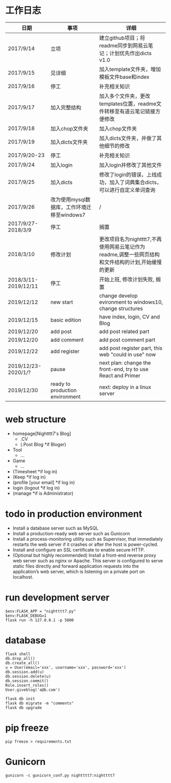 # 工作日志

| 日期                   | 事项                           | 详细                                                           |
| -------------------- | ---------------------------- | ------------------------------------------------------------ |
| 2017/9/14            | 立项                           | 建立github项目；将readme同步到网易云笔记；计划优先作出dicts v1.0                  |
| 2017/9/15            | 见详细                          | 加入template文件夹，增加模板文件base和index                               |
| 2017/9/16            | 停工                           | 补充相关知识                                                       |
| 2017/9/17            | 加入完整结构                       | 加入多个文件夹，更改templates位置，readme文件转移至有道云笔记链接方便修改                 |
| 2017/9/18            | 加入chop文件夹                    | 加入chop文件夹                                                    |
| 2017/9/19            | 加入dicts文件夹                   | 加入dicts文件夹，并做了其他细节的修改                                        |
| 2017/9/20-23         | 停工                           | 补充相关知识                                                       |
| 2017/9/24            | 加入login                      | 加入login并修改了其他文件                                              |
| 2017/9/25            | 加入dicts                      | 修改了login的错误，上线成功，加入了词典集合dicts，可以进行自定义单词查询                    |
| 2017/9/26            | 改为使用mysql数据库，工作环境迁移至windows7 | /                                                            |
| 2017/9/27-2018/3/9   | 停工                           | 搁置                                                           |
| 2018/3/10            | 修改计划                         | 更改项目名为nightttt7,不再使用网易云笔记作为readme,调整一些网页结构和文件结构的计划,开始缓慢的更新   |
| 2018/3/11-2019/12/11 | 停工                           | 开始上班, 修改计划失败, 搁置                                             |
| 2019/12/12           | new start                    | change develop evironment to windows10, change structures    |
| 2019/12/15           | basic edition                | have index, login, CV and Blog                               |
| 2019/12/20           | add post                     | add post related part                                        |
| 2019/12/20           | add comment                  | add post comment part                                        |
| 2019/12/22           | add register                 | add post register part, this web "could in use" now          |
| 2019/12/23-2020/1/?  | pause                        | next plan: change the front-end, try to use React and Primer |
| 2019/12/30           | ready to production environment  | next: deploy in a linux server |

# web structure

- homepage[Nightttt7's Blog]
    - .CV
    - (.Post Blog *if Bloger)
- Tool
    - ...
- Game
    - ...
- (Timesheet *if log in)
- (Keep *if log in)
- (profile [your email] *if log in)
- login (logout *if log in)
- (manage *if is Administrator)

# todo in production environment

- Install a database server such as MySQL 
- Install a production-ready web server such as Gunicorn 
- Install a process-monitoring utility such as Supervisor, that immediately restarts the web server if it crashes or after the host is power-cycled.
- Install and configure an SSL certificate to enable secure HTTP. 
- (Optional but highly recommended) Install a front-end reverse proxy web server such as nginx or Apache. This server is configured to serve static files directly and forward application requests into the application’s web server, which is listening on a private port on localhost.

# run development server

```
$env:FLASK_APP = "nightttt7.py"
$env:FLASK_DEBUG=1
flask run -h 127.0.0.1 -p 5000
```

# database

```
flask shell
db.drop_all()
db.create_all()
u = User(email='xxx', username='xxx', password='xxx')
db.session.add(u)
db.session.delete(u)
db.session.commit()
Role.insert_roles()
User.giveblog('a@b.com')
```

```
flask db init
flask db migrate -m "comments"
flask db upgrade
```

# pip freeze

```
pip freeze > requirements.txt
```

# Gunicorn

```
gunicorn -c gunicorn_conf.py nightttt7:nightttt7
```
